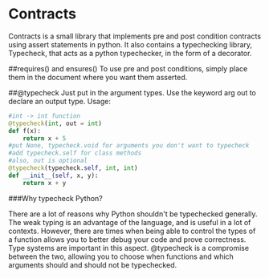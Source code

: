 Contracts
=========
Contracts is a small library that implements pre and post condition contracts using assert statements in python.
It also contains a typechecking library, Typecheck, that acts as a python typechecker, in the form of a decorator.


##requires() and ensures()
To use pre and post conditions, simply place them in the document where you want them asserted. 

##@typecheck
Just put in the argument types. Use the keyword arg out to declare an output type.
Usage: 

```python
#int -> int function
@typecheck(int, out = int)
def f(x):
	return x + 5
#put None, typecheck.void for arguments you don't want to typecheck
#add typecheck.self for class methods
#also, out is optional
@typecheck(typecheck.self, int, int)
def __init__(self, x, y):
	return x + y
```

###Why typecheck Python?

There are a lot of reasons why Python shouldn't be typechecked generally. The weak typing is an advantage of the language, and is useful in a lot of contexts. However, there are times when being able to control the types of a function allows you to better debug your code and prove correctness. Type systems are important in this aspect. @typecheck is a compromise between the two, allowing you to choose when functions and which arguments should and should not be typechecked. 